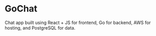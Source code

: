 # GoChat
Chat app built using React + JS for frontend, Go for backend, AWS for hosting, and PostgreSQL for data.
